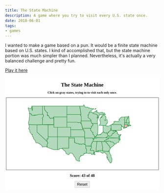 ```yaml
---
title: The State Machine
description: A game where you try to visit every U.S. state once.
date: 2018-06-01
tags:
- games
---
```


I wanted to make a game based on a pun. It would be a finite state machine based on U.S. states. I kind of accomplished that, but the state machine portion was much simpler than I planned. Nevertheless, it's actually a very balanced challenge and pretty fun.

[Play it here](https://ablakey.github.io/state-machine/index.html)


![The State Machine](statemachine.png)
